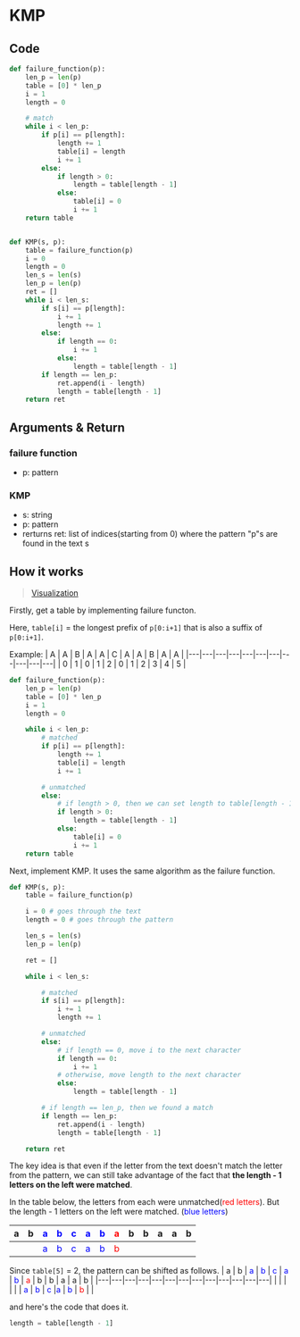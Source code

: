 # KMP

## Code

```python
def failure_function(p):
    len_p = len(p)
    table = [0] * len_p
    i = 1
    length = 0

    # match
    while i < len_p:
        if p[i] == p[length]:
            length += 1
            table[i] = length
            i += 1
        else:
            if length > 0:
                length = table[length - 1]
            else:
                table[i] = 0
                i += 1
    return table


def KMP(s, p):
    table = failure_function(p)
    i = 0
    length = 0
    len_s = len(s)
    len_p = len(p)
    ret = []
    while i < len_s:
        if s[i] == p[length]:
            i += 1
            length += 1
        else:
            if length == 0:
                i += 1
            else:
                length = table[length - 1]
        if length == len_p:
            ret.append(i - length)
            length = table[length - 1]
    return ret
```

## Arguments & Return

### failure function

- p: pattern

### KMP

- s: string
- p: pattern
- rerturns ret: list of indices(starting from 0) where the pattern "p"s are found in the text s

## How it works
> [Visualization](https://cmps-people.ok.ubc.ca/ylucet/DS/KnuthMorrisPratt.html)

Firstly, get a table by implementing failure functon.

Here, `table[i]` = the longest prefix of `p[0:i+1]` that is also a suffix of `p[0:i+1]`. 

Example:
| A | A | B | A | A | C | A | A | B | A | A |
|---|---|---|---|---|---|---|---|---|---|---|
| 0 | 1 | 0 | 1 | 2 | 0 | 1 | 2 | 3 | 4 | 5 |

```python
def failure_function(p):
    len_p = len(p)
    table = [0] * len_p
    i = 1
    length = 0

    while i < len_p:
        # matched
        if p[i] == p[length]:
            length += 1
            table[i] = length
            i += 1

        # unmatched
        else:
            # if length > 0, then we can set length to table[length - 1] since the longest prefix of p[0:length] is also a suffix of p[0:length]
            if length > 0:
                length = table[length - 1]
            else:
                table[i] = 0
                i += 1
    return table
```

Next, implement KMP. It uses the same algorithm as the failure function.

```python
def KMP(s, p):
    table = failure_function(p)

    i = 0 # goes through the text
    length = 0 # goes through the pattern

    len_s = len(s)
    len_p = len(p)

    ret = []

    while i < len_s:

        # matched
        if s[i] == p[length]:
            i += 1
            length += 1

        # unmatched
        else:
            # if length == 0, move i to the next character
            if length == 0:
                i += 1
            # otherwise, move length to the next character
            else:
                length = table[length - 1]

        # if length == len_p, then we found a match
        if length == len_p:
            ret.append(i - length)
            length = table[length - 1]

    return ret
```

The key idea is that even if the letter from the text doesn't match the letter from the pattern, we can still take advantage of the fact that **the length - 1 letters on the left were matched**.

In the table below, the letters from each were unmatched(<span style="color:red">red letters</span>). But the length - 1 letters on the left were matched. (<span style="color:blue">blue letters</span>) 

| a | b | <span style="color:blue">a</span> | <span style="color:blue">b</span> | <span style="color:blue">c</span> | <span style="color:blue">a</span> | <span style="color:blue">b</span> | <span style="color:red">a</span> | b | b | a | a | b |
|---|---|---|---|---|---|---|---|---|---|---|---|---|
|   |   | <span style="color:blue">a</span> | <span style="color:blue">b</span> | <span style="color:blue">c</span> |<span style="color:blue">a</span> | <span style="color:blue">b</span> | <span style="color:red">b</span> |   |

Since `table[5]` = 2, the pattern can be shifted as follows.
| a | b | <span style="color:blue">a</span> | <span style="color:blue">b</span> | <span style="color:blue">c</span> | <span style="color:blue">a</span> | <span style="color:blue">b</span> | <span style="color:red">a</span> | b | b | a | a | b |
|---|---|---|---|---|---|---|---|---|---|---|---|---|
|   |   |   |   |   | <span style="color:blue">a</span> | <span style="color:blue">b</span> | <span style="color:blue">c</span> |<span style="color:blue">a</span> | <span style="color:blue">b</span> | <span style="color:red">b</span> |   |

and here's the code that does it.

```python
length = table[length - 1]
```